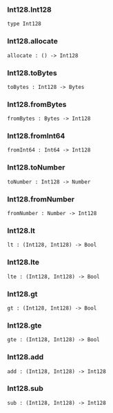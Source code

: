 ### Int128.**Int128**

```grain
type Int128
```

### Int128.**allocate**

```grain
allocate : () -> Int128
```

### Int128.**toBytes**

```grain
toBytes : Int128 -> Bytes
```

### Int128.**fromBytes**

```grain
fromBytes : Bytes -> Int128
```

### Int128.**fromInt64**

```grain
fromInt64 : Int64 -> Int128
```

### Int128.**toNumber**

```grain
toNumber : Int128 -> Number
```

### Int128.**fromNumber**

```grain
fromNumber : Number -> Int128
```

### Int128.**lt**

```grain
lt : (Int128, Int128) -> Bool
```

### Int128.**lte**

```grain
lte : (Int128, Int128) -> Bool
```

### Int128.**gt**

```grain
gt : (Int128, Int128) -> Bool
```

### Int128.**gte**

```grain
gte : (Int128, Int128) -> Bool
```

### Int128.**add**

```grain
add : (Int128, Int128) -> Int128
```

### Int128.**sub**

```grain
sub : (Int128, Int128) -> Int128
```


